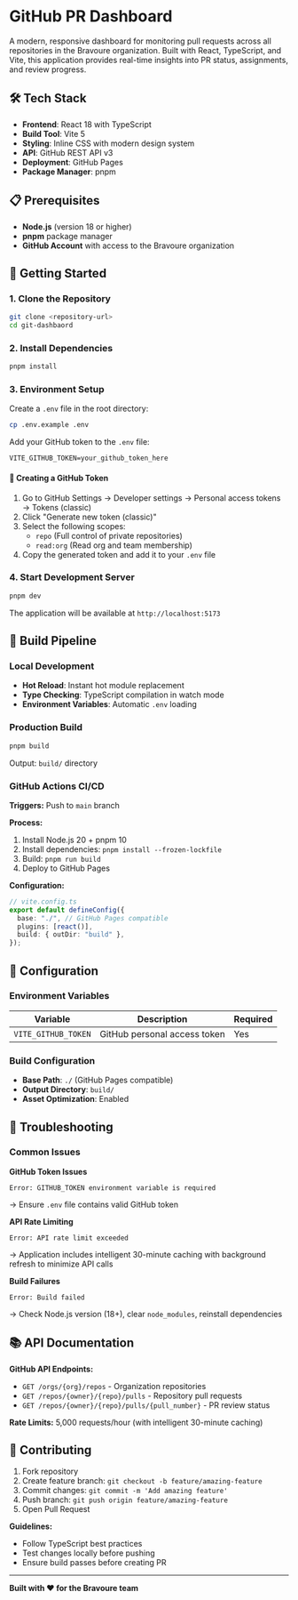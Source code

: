 # GitHub PR Dashboard

A modern, responsive dashboard for monitoring pull requests across all repositories in the Bravoure organization. Built with React, TypeScript, and Vite, this application provides real-time insights into PR status, assignments, and review progress.

## 🛠️ Tech Stack

- **Frontend**: React 18 with TypeScript
- **Build Tool**: Vite 5
- **Styling**: Inline CSS with modern design system
- **API**: GitHub REST API v3
- **Deployment**: GitHub Pages
- **Package Manager**: pnpm

## 📋 Prerequisites

- **Node.js** (version 18 or higher)
- **pnpm** package manager
- **GitHub Account** with access to the Bravoure organization

## 🚀 Getting Started

### 1. Clone the Repository

```bash
git clone <repository-url>
cd git-dashbaord
```

### 2. Install Dependencies

```bash
pnpm install
```

### 3. Environment Setup

Create a `.env` file in the root directory:

```bash
cp .env.example .env
```

Add your GitHub token to the `.env` file:

```env
VITE_GITHUB_TOKEN=your_github_token_here
```

#### 🔑 Creating a GitHub Token

1. Go to GitHub Settings → Developer settings → Personal access tokens → Tokens (classic)
2. Click "Generate new token (classic)"
3. Select the following scopes:
   - `repo` (Full control of private repositories)
   - `read:org` (Read org and team membership)
4. Copy the generated token and add it to your `.env` file

### 4. Start Development Server

```bash
pnpm dev
```

The application will be available at `http://localhost:5173`

## 🚀 Build Pipeline

### Local Development

- **Hot Reload**: Instant hot module replacement
- **Type Checking**: TypeScript compilation in watch mode
- **Environment Variables**: Automatic `.env` loading

### Production Build

```bash
pnpm build
```

Output: `build/` directory

### GitHub Actions CI/CD

**Triggers:** Push to `main` branch

**Process:**

1. Install Node.js 20 + pnpm 10
2. Install dependencies: `pnpm install --frozen-lockfile`
3. Build: `pnpm run build`
4. Deploy to GitHub Pages

**Configuration:**

```typescript
// vite.config.ts
export default defineConfig({
  base: "./", // GitHub Pages compatible
  plugins: [react()],
  build: { outDir: "build" },
});
```

## 🔧 Configuration

### Environment Variables

| Variable            | Description                  | Required |
| ------------------- | ---------------------------- | -------- |
| `VITE_GITHUB_TOKEN` | GitHub personal access token | Yes      |

### Build Configuration

- **Base Path**: `./` (GitHub Pages compatible)
- **Output Directory**: `build/`
- **Asset Optimization**: Enabled

## 🐛 Troubleshooting

### Common Issues

**GitHub Token Issues**

```
Error: GITHUB_TOKEN environment variable is required
```

→ Ensure `.env` file contains valid GitHub token

**API Rate Limiting**

```
Error: API rate limit exceeded
```

→ Application includes intelligent 30-minute caching with background refresh to minimize API calls

**Build Failures**

```
Error: Build failed
```

→ Check Node.js version (18+), clear `node_modules`, reinstall dependencies

## 📚 API Documentation

**GitHub API Endpoints:**

- `GET /orgs/{org}/repos` - Organization repositories
- `GET /repos/{owner}/{repo}/pulls` - Repository pull requests
- `GET /repos/{owner}/{repo}/pulls/{pull_number}` - PR review status

**Rate Limits:** 5,000 requests/hour (with intelligent 30-minute caching)

## 🤝 Contributing

1. Fork repository
2. Create feature branch: `git checkout -b feature/amazing-feature`
3. Commit changes: `git commit -m 'Add amazing feature'`
4. Push branch: `git push origin feature/amazing-feature`
5. Open Pull Request

**Guidelines:**

- Follow TypeScript best practices
- Test changes locally before pushing
- Ensure build passes before creating PR

---

**Built with ❤️ for the Bravoure team**

